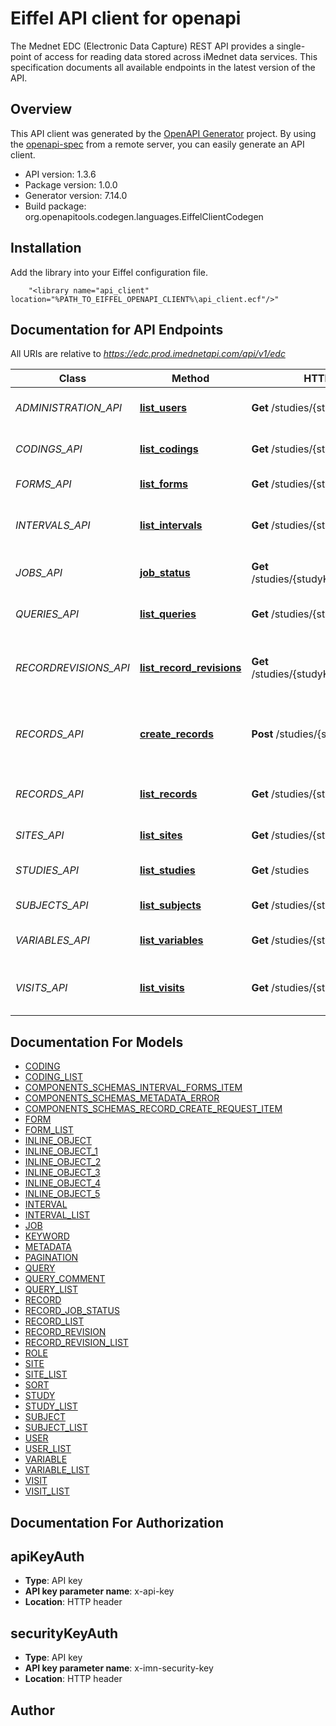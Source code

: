 # Eiffel API client for openapi

The Mednet EDC (Electronic Data Capture) REST API provides a single-point of access for reading data stored across iMednet data services.
This specification documents all available endpoints in the latest version of the API.


## Overview
This API client was generated by the [OpenAPI Generator](https://openapi-generator.tech) project.  By using the [openapi-spec](https://openapis.org) from a remote server, you can easily generate an API client.

- API version: 1.3.6
- Package version: 1.0.0
- Generator version: 7.14.0
- Build package: org.openapitools.codegen.languages.EiffelClientCodegen

## Installation
Add the library into your Eiffel configuration file.
```
    "<library name="api_client" location="%PATH_TO_EIFFEL_OPENAPI_CLIENT%\api_client.ecf"/>"
```

## Documentation for API Endpoints

All URIs are relative to *https://edc.prod.imednetapi.com/api/v1/edc*

Class | Method | HTTP request | Description
------------ | ------------- | ------------- | -------------
*ADMINISTRATION_API* | [**list_users**](docs/ADMINISTRATION_API.md#list_users) | **Get** /studies/{studyKey}/users | List users and their roles in a study
*CODINGS_API* | [**list_codings**](docs/CODINGS_API.md#list_codings) | **Get** /studies/{studyKey}/codings | List coding activities in a study
*FORMS_API* | [**list_forms**](docs/FORMS_API.md#list_forms) | **Get** /studies/{studyKey}/forms | List forms in a study
*INTERVALS_API* | [**list_intervals**](docs/INTERVALS_API.md#list_intervals) | **Get** /studies/{studyKey}/intervals | List intervals (visit definitions) in a study
*JOBS_API* | [**job_status**](docs/JOBS_API.md#job_status) | **Get** /studies/{studyKey}/jobs/{batchId} | Retrieve job status by batch ID
*QUERIES_API* | [**list_queries**](docs/QUERIES_API.md#list_queries) | **Get** /studies/{studyKey}/queries | List data queries in a study
*RECORDREVISIONS_API* | [**list_record_revisions**](docs/RECORDREVISIONS_API.md#list_record_revisions) | **Get** /studies/{studyKey}/recordRevisions | List record revisions (audit trail entries) in a study
*RECORDS_API* | [**create_records**](docs/RECORDS_API.md#create_records) | **Post** /studies/{studyKey}/records | Add new record or update subject/record data
*RECORDS_API* | [**list_records**](docs/RECORDS_API.md#list_records) | **Get** /studies/{studyKey}/records | List records (eCRF instances) in a study
*SITES_API* | [**list_sites**](docs/SITES_API.md#list_sites) | **Get** /studies/{studyKey}/sites | List sites for a study
*STUDIES_API* | [**list_studies**](docs/STUDIES_API.md#list_studies) | **Get** /studies | List studies accessible by API key
*SUBJECTS_API* | [**list_subjects**](docs/SUBJECTS_API.md#list_subjects) | **Get** /studies/{studyKey}/subjects | List subjects in a study
*VARIABLES_API* | [**list_variables**](docs/VARIABLES_API.md#list_variables) | **Get** /studies/{studyKey}/variables | List variables (fields) in a study
*VISITS_API* | [**list_visits**](docs/VISITS_API.md#list_visits) | **Get** /studies/{studyKey}/visits | List visits (subject visit instances) in a study


## Documentation For Models

 - [CODING](docs/CODING.md)
 - [CODING_LIST](docs/CODING_LIST.md)
 - [COMPONENTS_SCHEMAS_INTERVAL_FORMS_ITEM](docs/COMPONENTS_SCHEMAS_INTERVAL_FORMS_ITEM.md)
 - [COMPONENTS_SCHEMAS_METADATA_ERROR](docs/COMPONENTS_SCHEMAS_METADATA_ERROR.md)
 - [COMPONENTS_SCHEMAS_RECORD_CREATE_REQUEST_ITEM](docs/COMPONENTS_SCHEMAS_RECORD_CREATE_REQUEST_ITEM.md)
 - [FORM](docs/FORM.md)
 - [FORM_LIST](docs/FORM_LIST.md)
 - [INLINE_OBJECT](docs/INLINE_OBJECT.md)
 - [INLINE_OBJECT_1](docs/INLINE_OBJECT_1.md)
 - [INLINE_OBJECT_2](docs/INLINE_OBJECT_2.md)
 - [INLINE_OBJECT_3](docs/INLINE_OBJECT_3.md)
 - [INLINE_OBJECT_4](docs/INLINE_OBJECT_4.md)
 - [INLINE_OBJECT_5](docs/INLINE_OBJECT_5.md)
 - [INTERVAL](docs/INTERVAL.md)
 - [INTERVAL_LIST](docs/INTERVAL_LIST.md)
 - [JOB](docs/JOB.md)
 - [KEYWORD](docs/KEYWORD.md)
 - [METADATA](docs/METADATA.md)
 - [PAGINATION](docs/PAGINATION.md)
 - [QUERY](docs/QUERY.md)
 - [QUERY_COMMENT](docs/QUERY_COMMENT.md)
 - [QUERY_LIST](docs/QUERY_LIST.md)
 - [RECORD](docs/RECORD.md)
 - [RECORD_JOB_STATUS](docs/RECORD_JOB_STATUS.md)
 - [RECORD_LIST](docs/RECORD_LIST.md)
 - [RECORD_REVISION](docs/RECORD_REVISION.md)
 - [RECORD_REVISION_LIST](docs/RECORD_REVISION_LIST.md)
 - [ROLE](docs/ROLE.md)
 - [SITE](docs/SITE.md)
 - [SITE_LIST](docs/SITE_LIST.md)
 - [SORT](docs/SORT.md)
 - [STUDY](docs/STUDY.md)
 - [STUDY_LIST](docs/STUDY_LIST.md)
 - [SUBJECT](docs/SUBJECT.md)
 - [SUBJECT_LIST](docs/SUBJECT_LIST.md)
 - [USER](docs/USER.md)
 - [USER_LIST](docs/USER_LIST.md)
 - [VARIABLE](docs/VARIABLE.md)
 - [VARIABLE_LIST](docs/VARIABLE_LIST.md)
 - [VISIT](docs/VISIT.md)
 - [VISIT_LIST](docs/VISIT_LIST.md)


## Documentation For Authorization


## apiKeyAuth

- **Type**: API key
- **API key parameter name**: x-api-key
- **Location**: HTTP header

## securityKeyAuth

- **Type**: API key
- **API key parameter name**: x-imn-security-key
- **Location**: HTTP header


## Author



